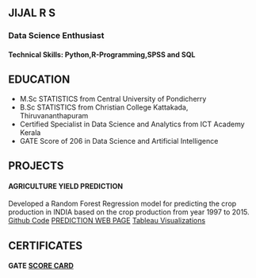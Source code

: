 ## JIJAL R S
### Data Science Enthusiast

#### Technical Skills: Python,R-Programming,SPSS and SQL

## EDUCATION

* M.Sc STATISTICS from Central University of Pondicherry
* B.Sc STATISTICS from Christian College Kattakada, Thiruvananthapuram
* Certified Specialist in Data Science and Analytics from ICT Academy Kerala
* GATE Score of 206 in Data Science and Artificial Intelligence

## PROJECTS
#### AGRICULTURE YIELD PREDICTION
Developed a Random Forest Regression model for predicting the crop production in INDIA based on the crop production from year 1997 to 2015.
[Github Code](https://github.com/JIJALRS/REPOSITORY1/blob/a1a5f4ed284d3f94963afb6ed1bc5f1a9da2f871/Agriculture_Prediction.ipynb)
[PREDICTION WEB PAGE](https://agriculture-project.onrender.com)
[Tableau Visualizations](https://public.tableau.com/views/AgricultureDatasetVisualizations/IndiaMap?:language=en-US&:sid=&:display_count=n&:origin=viz_share_link)

## CERTIFICATES

#### GATE [SCORE CARD](https://drive.google.com/file/d/1uxT3Qv82_5g_a3coh73N65d-FwgspZJl/view?usp=sharing)
